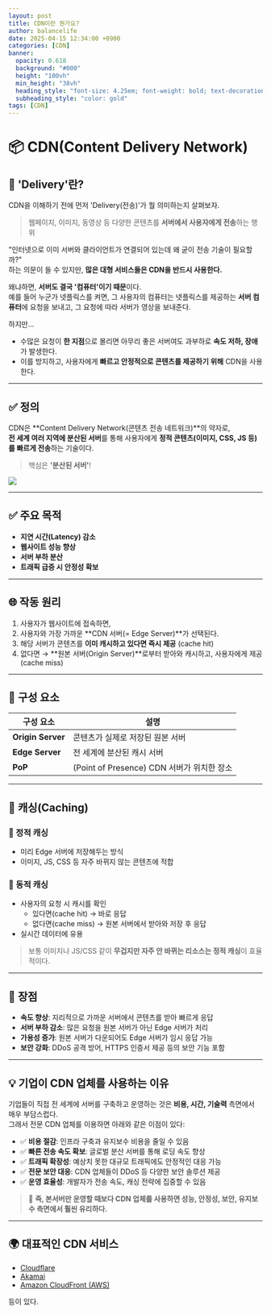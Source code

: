 ```yaml
---
layout: post
title: CDN이란 뭔가요?
author: balancelife
date: 2025-04-15 12:34:00 +0900 
categories: [CDN]
banner:
  opacity: 0.618
  background: "#000"
  height: "100vh"
  min_height: "38vh"
  heading_style: "font-size: 4.25em; font-weight: bold; text-decoration: underline"
  subheading_style: "color: gold"
tags: [CDN]
---
```



# 📦 CDN(Content Delivery Network)

## 📌 'Delivery'란?

CDN을 이해하기 전에 먼저 'Delivery(전송)'가 뭘 의미하는지 살펴보자.

> 웹페이지, 이미지, 동영상 등 다양한 콘텐츠를 **서버에서 사용자에게 전송**하는 행위

"인터넷으로 이미 서버와 클라이언트가 연결되어 있는데 왜 굳이 전송 기술이 필요할까?"  
하는 의문이 들 수 있지만, **많은 대형 서비스들은 CDN을 반드시 사용한다.**

왜냐하면, **서버도 결국 '컴퓨터'이기 때문**이다.  
예를 들어 누군가 넷플릭스를 켜면, 그 사용자의 컴퓨터는 넷플릭스를 제공하는 **서버 컴퓨터**에 요청을 보내고, 그 요청에 따라 서버가 영상을 보내준다.

하지만...

- 수많은 요청이 **한 지점**으로 몰리면 아무리 좋은 서버여도 과부하로 **속도 저하, 장애**가 발생한다.
- 이를 방지하고, 사용자에게 **빠르고 안정적으로 콘텐츠를 제공하기 위해** CDN을 사용한다.

---

## ✅ 정의

CDN은 **Content Delivery Network(콘텐츠 전송 네트워크)**의 약자로,  
**전 세계 여러 지역에 분산된 서버**를 통해 사용자에게 **정적 콘텐츠(이미지, CSS, JS 등)를 빠르게 전송**하는 기술이다.

> 핵심은 **'분산된 서버'**!

![](https://velog.velcdn.com/images/balancelife99/post/82b7ded0-d3de-4bee-a478-533640621a7f/image.png)

---

## ✅ 주요 목적

- **지연 시간(Latency) 감소**
- **웹사이트 성능 향상**
- **서버 부하 분산**
- **트래픽 급증 시 안정성 확보**

---

## 🌐 작동 원리

1. 사용자가 웹사이트에 접속하면,
2. 사용자와 가장 가까운 **CDN 서버(= Edge Server)**가 선택된다.
3. 해당 서버가 콘텐츠를 **이미 캐시하고 있다면 즉시 제공** (cache hit)
4. 없다면 → **원본 서버(Origin Server)**로부터 받아와 캐시하고, 사용자에게 제공 (cache miss)

---

## 🧱 구성 요소

| 구성 요소         | 설명                                       |
|------------------|--------------------------------------------|
| **Origin Server** | 콘텐츠가 실제로 저장된 원본 서버            |
| **Edge Server**   | 전 세계에 분산된 캐시 서버                  |
| **PoP**           | (Point of Presence) CDN 서버가 위치한 장소 |

---

## 💾 캐싱(Caching)

### 🔹 정적 캐싱
- 미리 Edge 서버에 저장해두는 방식
- 이미지, JS, CSS 등 자주 바뀌지 않는 콘텐츠에 적합

### 🔹 동적 캐싱
- 사용자의 요청 시 캐시를 확인
  - 있다면(cache hit) → 바로 응답
  - 없다면(cache miss) → 원본 서버에서 받아와 저장 후 응답
- 실시간 데이터에 유용

> 보통 이미지나 JS/CSS 같이 **무겁지만 자주 안 바뀌는 리소스는 정적 캐싱**이 효율적이다.

---

## 🚀 장점

- **속도 향상**: 지리적으로 가까운 서버에서 콘텐츠를 받아 빠르게 응답
- **서버 부하 감소**: 많은 요청을 원본 서버가 아닌 Edge 서버가 처리
- **가용성 증가**: 원본 서버가 다운되어도 Edge 서버가 임시 응답 가능
- **보안 강화**: DDoS 공격 방어, HTTPS 인증서 제공 등의 보안 기능 포함

---

## 💡 기업이 CDN 업체를 사용하는 이유

기업들이 직접 전 세계에 서버를 구축하고 운영하는 것은 **비용, 시간, 기술력** 측면에서 매우 부담스럽다.  
그래서 전문 CDN 업체를 이용하면 아래와 같은 이점이 있다:

- ✅ **비용 절감**: 인프라 구축과 유지보수 비용을 줄일 수 있음
- ✅ **빠른 전송 속도 확보**: 글로벌 분산 서버를 통해 로딩 속도 향상
- ✅ **트래픽 확장성**: 예상치 못한 대규모 트래픽에도 안정적인 대응 가능
- ✅ **전문 보안 대응**: CDN 업체들이 DDoS 등 다양한 보안 솔루션 제공
- ✅ **운영 효율성**: 개발자가 전송 속도, 캐싱 전략에 집중할 수 있음

> 💬 **즉, 본서버만 운영할 때보다 CDN 업체를 사용하면 성능, 안정성, 보안, 유지보수 측면에서 훨씬 유리하다.**

---

## 🌍 대표적인 CDN 서비스

- [Cloudflare](https://www.cloudflare.com/)
- [Akamai](https://www.akamai.com/)
- [Amazon CloudFront (AWS)](https://aws.amazon.com/cloudfront/)


등이 있다.


